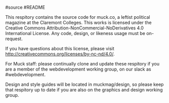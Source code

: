 #source
#README

This respitory contains the source code for muck.co, a leftist political magazine at the Claremont Colleges. This works is licensed under the Creative Commons Attribution-NonCommercial-NoDerivatives 4.0 International License. Any code, design, or likeness usage must be on-request.

If you have questions about this license, please visit http://creativecommons.org/licenses/by-nc-nd/4.0/. 

For Muck staff: please continually clone and update these respitory if you are a member of the webdevelopment working group, on our slack as #webdevelopment. 

Design and style guides will be located in muckmag/design, so please keep that respitory up to date if you are also on the graphics and design working group. 